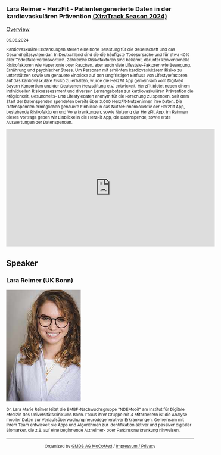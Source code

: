 ### Lara Reimer - HerzFit - Patientengenerierte Daten in der kardiovaskulären Prävention [(XtraTrack Season 2024)](XtraTracksOverview)

[Overview](XtraTracksOverview)

<p style="font-size:11px">05.06.2024</p>

<p style="font-size:11px">Kardiovaskuläre Erkrankungen stellen eine hohe Belastung für die Gesellschaft und das Gesundheitssystem dar. In Deutschland sind sie die häufigste Todesursache und für etwa 40% aller Todesfälle verantwortlich. Zahlreiche Risikofaktoren sind bekannt, darunter konventionelle Risikofaktoren wie Hypertonie oder Rauchen, aber auch viele Lifestyle-Faktoren wie Bewegung, Ernährung und psychischer Stress. Um Personen mit erhöhtem kardiovaslukärem Risiko zu unterstützen sowie um genauere Einblicke auf den langfristigen Einfluss von Lifestylefaktoren auf das kardiovaskuläre Risiko zu erhalten, wurde die HerzFit App gemeinsam vom DigiMed Bayern Konsortium und der Deutschen Herzstiftung e.V. entwickelt. HerzFit bietet neben einem individuellen Risikoassessment und diversen Lernangeboten zur kardiovaskulären Prävention die Möglichkeit, Gesundheits- und Lifestyledaten anonym für die Forschung zu spenden. Seit dem Start der Datenspenden spendeten bereits über 3.000 HerzFit-Nutzer:innen ihre Daten. Die Datenspenden ermöglichen genauere Einblicke in das Nutzer:innenkollektiv der HerzFit App, bestehende Risikofaktoren und Vorerkrankungen, sowie Nutzung der HerzFit App. Im Rahmen dieses Vortrags geben wir Einblicke in die HerzFit App, die Datenspende, sowie erste Auswertungen der Datenspenden.</p>

<!-- Once the Video is recorded -->
<center> <iframe width="560" height="315" src="https://www.youtube.com/embed/LTqFwA2fkCs?si=D_uWIs2XEajDZzA2" title="YouTube video player" frameborder="0" allow="accelerometer; autoplay; clipboard-write; encrypted-media; gyroscope; picture-in-picture; web-share" referrerpolicy="strict-origin-when-cross-origin" allowfullscreen></iframe></center>

<!-- [Register now](/2024/XtraTrackOverview) to secure your spot in the lectures and receive a calendar invitation including the access link.-->

<!-- [Join Us Life](/2024/XtraTrackOverview) to secure your spot in the lectures and receive a calendar invitation including the access link.-->

## Speaker
### Lara Reimer (UK Bonn)
<img src="/images/2024/csm_Reimer_LaraMarie_bdc3533b0c.jpg?raw=true"/>

<p style="font-size:11px">Dr. Lara Marie Reimer leitet die BMBF-Nachwuchsgruppe "NDEMobil" am Institut für Digitale Medizin des Universitätsklinikums Bonn. Fokus ihrer Gruppe mit 4 Mitarbeitern ist die Analyse mobiler Daten zur Verlaufsüberwachung neurodegenerativer Erkrankungen. Gemeinsam mit ihrem Team entwickelt sie Apps und Algorithmen zur Identifikation aktiver und passiver digitaler Biomarker, die z.B. auf eine beginnende Alzheimer- oder Parkinsonerkrankung hinweisen. </p>

---
<center><p style="font-size:11px">Organized by <a href="http://mocomed.de">GMDS AG MoCoMed</a> / <a href="/imprint">Impressum / Privacy</a></p></center>